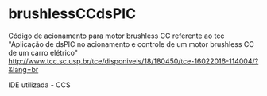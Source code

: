 # brushlessCCdsPIC
Código de acionamento para motor brushless CC referente ao tcc "Aplicação de dsPIC no acionamento e controle de um motor brushless CC de um carro elétrico"
http://www.tcc.sc.usp.br/tce/disponiveis/18/180450/tce-16022016-114004/?&lang=br

IDE utilizada - CCS
